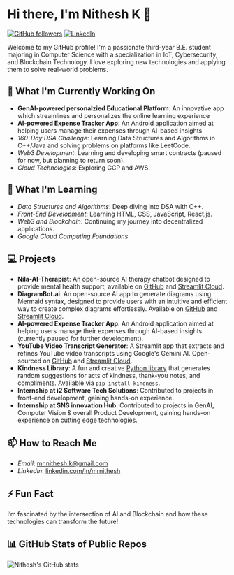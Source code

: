 # Hi there, I'm Nithesh K 👋

[![GitHub followers](https://img.shields.io/github/followers/mrnithesh?label=Follow&style=social)](https://github.com/mrnithesh)
[![LinkedIn](https://img.shields.io/badge/LinkedIn-Connect-blue)](https://www.linkedin.com/in/mrnithesh/)

Welcome to my GitHub profile! I'm a passionate third-year B.E. student majoring in Computer Science with a specialization in IoT, Cybersecurity, and Blockchain Technology. I love exploring new technologies and applying them to solve real-world problems.

## 🔭 What I'm Currently Working On
- **GenAI-powered personalzied Educational Platform**: An innovative app which streamlines and personalizes the online learning experience
- **AI-powered Expense Tracker App**: An Android application aimed at helping users manage their expenses through AI-based insights
- *160-Day DSA Challenge*: Learning Data Structures and Algorithms in C++/Java and solving problems on platforms like LeetCode.
- *Web3 Development*: Learning and developing smart contracts (paused for now, but planning to return soon).
- *Cloud Technologies*: Exploring GCP and AWS.

## 🌱 What I'm Learning
- *Data Structures and Algorithms*: Deep diving into DSA with C++.
- *Front-End Development*: Learning HTML, CSS, JavaScript, React.js.
- *Web3 and Blockchain*: Continuing my journey into decentralized applications.
- *Google Cloud Computing Foundations* 

## 💻 Projects

- **Nila-AI-Therapist**: An open-source AI therapy chatbot designed to provide mental health support, available on [GitHub](https://github.com/mrnithesh/Nila-AI-Therapist) and [Streamlit Cloud](https://ai-nila.streamlit.app/).
- **DiagramBot.ai**: An open-source AI app to generate diagrams using Mermaid syntax, designed to provide users with an intuitive and efficient way to create complex diagrams effortlessly. Available on [GitHub](https://github.com/mrnithesh/DiagramBot-ai/) and [Streamlit Cloud](https://diagrambot-ai.streamlit.app/).
- **AI-powered Expense Tracker App**: An Android application aimed at helping users manage their expenses through AI-based insights (currently paused for further development).
- **YouTube Video Transcript Generator**: A Streamlit app that extracts and refines YouTube video transcripts using Google's Gemini AI. Open-sourced on [GitHub](https://github.com/mrnithesh/youtube-transcript) and [Streamlit Cloud](https://youtube-transcript-ai.streamlit.app/).
- **Kindness Library**: A fun and creative [Python library](https://pypi.org/project/kindness/) that generates random suggestions for acts of kindness, thank-you notes, and compliments. Available via `pip install kindness`.
- **Internship at i2 Software Tech Solutions**: Contributed to projects in front-end development, gaining hands-on experience.
- **Internship at SNS innovation Hub**: Contributed to projects in GenAI, Computer Vision & overall Product Development, gaining hands-on experience on cutting edge technologies.

## 📫 How to Reach Me
- *Email*: mr.nithesh.k@gmail.com
- *LinkedIn*: [linkedin.com/in/mrnithesh](https://www.linkedin.com/in/mrnithesh/)

## ⚡ Fun Fact
I’m fascinated by the intersection of AI and Blockchain and how these technologies can transform the future!

## 📊 GitHub Stats of Public Repos
![Nithesh's GitHub stats](https://github-readme-stats.vercel.app/api?username=mrnithesh&show_icons=true&theme=radical)

